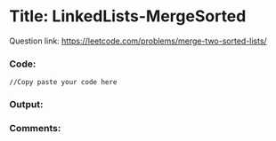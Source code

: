 # Title: LinkedLists-MergeSorted

Question link: https://leetcode.com/problems/merge-two-sorted-lists/

### Code:

```
//Copy paste your code here
```

### Output:


### Comments:
